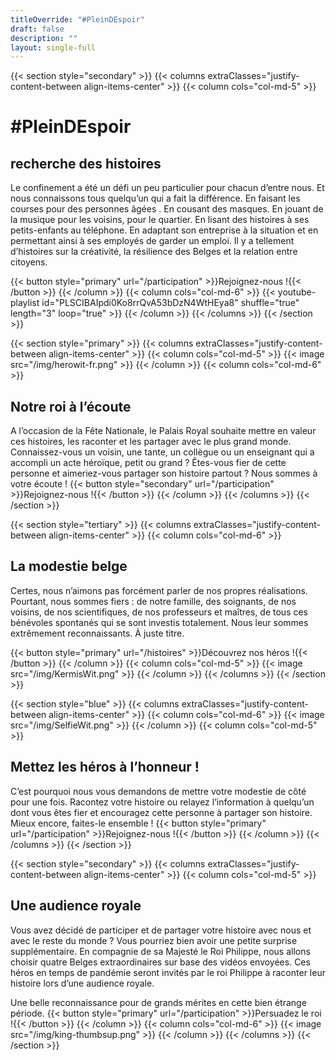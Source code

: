 ```yaml
---
titleOverride: "#PleinDEspoir"
draft: false
description: ""
layout: single-full
---
```


{{< section style="secondary" >}}
{{< columns extraClasses="justify-content-between align-items-center" >}}
{{< column cols="col-md-5" >}}
# #PleinDEspoir
## recherche des histoires
Le confinement a été un défi un peu particulier pour chacun d’entre nous. Et nous connaissons tous quelqu’un qui a fait la différence. En faisant les courses pour des personnes âgées . En cousant des masques. En jouant de la musique pour les voisins, pour le quartier. En lisant des histoires à ses petits-enfants au téléphone. En adaptant son entreprise à la situation et en permettant ainsi à ses employés de garder un emploi. Il y a tellement d’histoires sur la créativité, la résilience des Belges et la relation entre citoyens.

{{< button style="primary" url="/participation" >}}Rejoignez-nous !{{< /button >}}
{{< /column >}}
{{< column cols="col-md-6" >}}
{{< youtube-playlist id="PLSCIBAIpdi0Ko8rrQvA53bDzN4WtHEya8" shuffle="true" length="3" loop="true" >}}
{{< /column >}}
{{< /columns >}}
{{< /section >}}

{{< section style="primary" >}}
{{< columns extraClasses="justify-content-between align-items-center" >}}
{{< column cols="col-md-5" >}}
{{< image src="/img/herowit-fr.png" >}}
{{< /column >}}
{{< column cols="col-md-6" >}}
## Notre roi à l’écoute
A l’occasion de la Fête Nationale, le Palais Royal souhaite mettre en valeur ces histoires, les raconter et les partager avec le plus grand monde. Connaissez-vous un voisin, une tante, un collègue ou un enseignant qui a accompli un acte héroïque, petit ou grand ? Êtes-vous fier de cette personne et aimeriez-vous partager son histoire partout ? Nous sommes à votre écoute !
{{< button style="secondary" url="/participation" >}}Rejoignez-nous !{{< /button >}}
{{< /column >}}
{{< /columns >}}
{{< /section >}}

{{< section style="tertiary" >}}
{{< columns extraClasses="justify-content-between align-items-center" >}}
{{< column cols="col-md-6" >}}
## La modestie belge
Certes, nous n’aimons pas forcément parler de nos propres réalisations. Pourtant, nous sommes fiers : de notre famille, des soignants, de nos voisins, de nos scientifiques, de nos professeurs et maîtres, de tous ces bénévoles spontanés qui se sont investis totalement. Nous leur sommes extrêmement reconnaissants. À juste titre.

{{< button style="primary" url="/histoires" >}}Découvrez nos héros !{{< /button >}}
{{< /column >}}
{{< column cols="col-md-5" >}}
{{< image src="/img/KermisWit.png" >}}
{{< /column >}}
{{< /columns >}}
{{< /section >}}

{{< section style="blue" >}}
{{< columns extraClasses="justify-content-between align-items-center" >}}
{{< column cols="col-md-6" >}}
{{< image src="/img/SelfieWit.png" >}}
{{< /column >}}
{{< column cols="col-md-5" >}}
## Mettez les héros à l’honneur !
C’est pourquoi nous vous demandons de mettre votre modestie de côté pour une fois. Racontez votre histoire ou relayez l’information à quelqu’un dont vous êtes fier et encouragez cette personne à partager son histoire. Mieux encore, faites-le ensemble !
{{< button style="primary" url="/participation" >}}Rejoignez-nous !{{< /button >}}
{{< /column >}}
{{< /columns >}}
{{< /section >}}

{{< section style="secondary" >}}
{{< columns extraClasses="justify-content-between align-items-center" >}}
{{< column cols="col-md-5" >}}
## Une audience royale
Vous avez décidé de participer et de partager votre histoire avec nous et avec le reste du monde ? Vous pourriez bien avoir une petite surprise supplémentaire. En compagnie de sa Majesté le Roi Philippe, nous allons choisir quatre Belges extraordinaires sur base des vidéos envoyées. Ces héros en temps de pandémie seront invités par le roi Philippe à raconter leur histoire lors d’une audience royale. 

Une belle reconnaissance pour de grands mérites en cette bien étrange période.
{{< button style="primary" url="/participation" >}}Persuadez le roi !{{< /button >}}
{{< /column >}}
{{< column cols="col-md-6" >}}
{{< image src="/img/king-thumbsup.png" >}}
{{< /column >}}
{{< /columns >}}
{{< /section >}}
